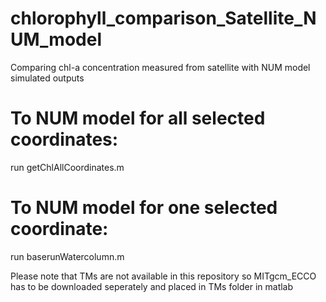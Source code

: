 # chlorophyll_comparison_Satellite_NUM_model
Comparing chl-a concentration measured from satellite with NUM model simulated outputs


# To NUM model for all selected coordinates:
run getChlAllCoordinates.m 

# To NUM model for one selected coordinate:
run baserunWatercolumn.m


Please note that TMs are not available in this repository so MITgcm_ECCO has to be downloaded seperately and placed in TMs folder in matlab
